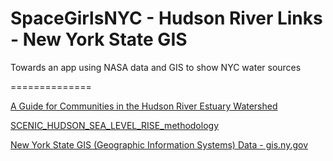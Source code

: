 # SpaceGirlsNYC - Hudson River Links - New York State GIS
Towards an app using NASA data and GIS to show NYC water sources

==============

[A Guide for Communities in the Hudson River Estuary Watershed](http://www.dec.ny.gov/docs/remediation_hudson_pdf/nric4p3.pdf)

[SCENIC_HUDSON_SEA_LEVEL_RISE_methodology](http://www.scenichudson.org/sites/default/files/SCENIC_HUDSON_GIS_METHODOLOGY_SEA_LEVEL_RISE.pdf)

[New York State GIS (Geographic Information Systems) Data - gis.ny.gov](http://gis.ny.gov/)
